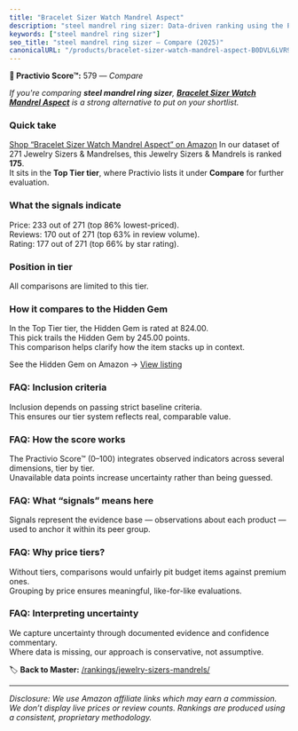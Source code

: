 ```yaml
---
title: "Bracelet Sizer Watch Mandrel Aspect"
description: "steel mandrel ring sizer: Data-driven ranking using the Practivio Score™. Positioned by quality, value, demand, findability, momentum."
keywords: ["steel mandrel ring sizer"]
seo_title: "steel mandrel ring sizer — Compare (2025)"
canonicalURL: "/products/bracelet-sizer-watch-mandrel-aspect-B0DVL6LVR9/"
---
```


**🛒 Practivio Score™:** 579 — _Compare_


*If you're comparing **steel mandrel ring sizer**, **[Bracelet Sizer Watch Mandrel Aspect](https://www.amazon.com/dp/B0DVL6LVR9?tag=practivio-20)** is a strong alternative to put on your shortlist.*
### Quick take
[Shop “Bracelet Sizer Watch Mandrel Aspect” on Amazon](https://www.amazon.com/dp/B0DVL6LVR9?tag=practivio-20)
In our dataset of 271 Jewelry Sizers & Mandrelses, this Jewelry Sizers & Mandrels is ranked **175**.  
It sits in the **Top Tier tier**, where Practivio lists it under **Compare** for further evaluation.

### What the signals indicate
Price: 233 out of 271 (top 86% lowest-priced).  
Reviews: 170 out of 271 (top 63% in review volume).  
Rating: 177 out of 271 (top 66% by star rating).  

### Position in tier
All comparisons are limited to this tier.

### How it compares to the Hidden Gem
In the Top Tier tier, the Hidden Gem is rated at 824.00.  
This pick trails the Hidden Gem by 245.00 points.  
This comparison helps clarify how the item stacks up in context.  

See the Hidden Gem on Amazon → [View listing](https://www.amazon.com/dp/B07V6X5K32?tag=practivio-20)

### FAQ: Inclusion criteria
Inclusion depends on passing strict baseline criteria.  
This ensures our tier system reflects real, comparable value.

### FAQ: How the score works
The Practivio Score™ (0–100) integrates observed indicators across several dimensions, tier by tier.  
Unavailable data points increase uncertainty rather than being guessed.

### FAQ: What “signals” means here
Signals represent the evidence base — observations about each product — used to anchor it within its peer group.

### FAQ: Why price tiers?
Without tiers, comparisons would unfairly pit budget items against premium ones.  
Grouping by price ensures meaningful, like-for-like evaluations.

### FAQ: Interpreting uncertainty
We capture uncertainty through documented evidence and confidence commentary.  
Where data is missing, our approach is conservative, not assumptive.

<!-- Missing template for Compare/CompareWithinPriceClass -->


🏷️ **Back to Master:** [/rankings/jewelry-sizers-mandrels/](/rankings/jewelry-sizers-mandrels/)

---
_Disclosure: We use Amazon affiliate links which may earn a commission. We don’t display live prices or review counts. Rankings are produced using a consistent, proprietary methodology._
